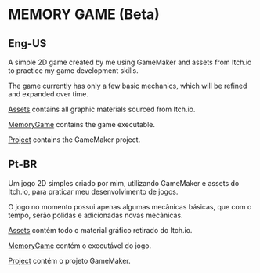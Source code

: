 # MEMORY GAME (Beta)

## Eng-US  
A simple 2D game created by me using GameMaker and assets from Itch.io to practice my game development skills.  

The game currently has only a few basic mechanics, which will be refined and expanded over time.  

[Assets](/Assets) contains all graphic materials sourced from Itch.io.  

[MemoryGame](/MemoryGame) contains the game executable.  

[Project](/Project/MemoryGame) contains the GameMaker project.

## Pt-BR
Um jogo 2D simples criado por mim, utilizando GameMaker e assets do Itch.io, para praticar meu desenvolvimento de jogos.

O jogo no momento possui apenas algumas mecânicas básicas, que com o tempo, serão polidas e adicionadas novas mecânicas.

[Assets](/Assets) contém todo o material gráfico retirado do Itch.io.

[MemoryGame](/MemoryGame) contém o executável do jogo.

[Project](/Project/MemoryGame) contém o projeto GameMaker. 
